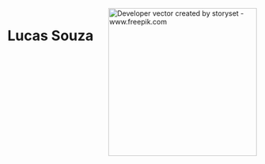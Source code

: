 <img align="right" alt="Developer vector created by storyset - www.freepik.com" height="300" src="https://media.discordapp.net/attachments/1286774838941188237/1301244870144557086/Design_sem_nome.png?ex=6723c639&is=672274b9&hm=7f52e7eccc030c41edb6947ad3053b5610d5777e301bcfdab43307f2a4dea8fe&=&format=webp&quality=lossless&width=1365&height=1365">

<h1>
    <span>Lucas Souza </span>
</h1>
